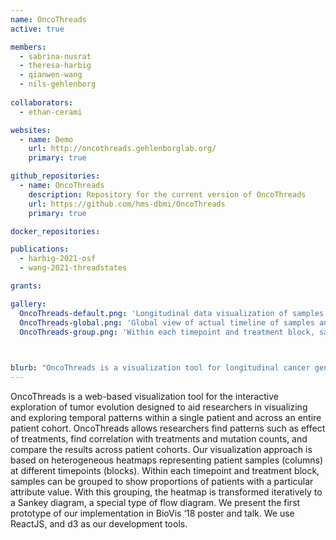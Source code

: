 ```yaml
---
name: OncoThreads
active: true

members:
  - sabrina-nusrat
  - theresa-harbig
  - qianwen-wang
  - nils-gehlenborg  
  
collaborators:
  - ethan-cerami

websites:
  - name: Demo
    url: http://oncothreads.gehlenborglab.org/
    primary: true

github_repositories:
  - name: OncoThreads
    description: Repository for the current version of OncoThreads
    url: https://github.com/hms-dbmi/OncoThreads
    primary: true

docker_repositories:

publications:
  - harbig-2021-osf
  - wang-2021-threadstates

grants:

gallery:
  OncoThreads-default.png: 'Longitudinal data visualization of samples taken in different timepoints.'
  OncoThreads-global.png: 'Global view of actual timeline of samples and treatments for each patient.'
  OncoThreads-group.png: 'Within each timepoint and treatment block, samples can be grouped to show proportions of patients with a particular attribute value.'

  

blurb: "OncoThreads is a visualization tool for longitudinal cancer genomics data."
---
```

OncoThreads is a web-based visualization tool for the interactive exploration of tumor evolution designed to aid researchers in visualizing and exploring temporal patterns within a single patient and across an entire patient cohort. OncoThreads allows researchers find patterns such as effect of treatments, find correlation with treatments and mutation counts, and compare the results across patient cohorts. Our visualization approach is based on heterogeneous heatmaps representing patient samples (columns) at different timepoints (blocks). Within each timepoint and treatment block, samples can be grouped to show proportions of patients with a particular attribute value. With this grouping, the heatmap is transformed iteratively to a Sankey diagram, a special type of flow diagram. We present the first prototype of our implementation in BioVis ‘18 poster and talk. We use ReactJS, and d3 as our development tools.
